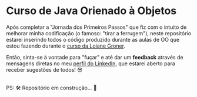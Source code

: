 # Curso de Java Orienado à Objetos

Após completar a "Jornada dos Primeiros Passos" que fiz com o intuito de melhorar minha codificação (o famoso: "tirar a ferrugem"), neste repositório estarei inserindo todos o código produzido durante as aulas de OO que estou fazendo durante o [curso da Loiane Groner](https://loiane.training/).<br>

Então, sinta-se à vontade para "fuçar" e até dar um **feedback** através de mensagens diretas no meu [perfil do LinkedIn](https://www.linkedin.com/in/diogeneschagas/), que estarei aberto para receber sugestões de todos! :sunglasses: <br>
<br>

PS: 🛠 Repositório em construção... 🧰
